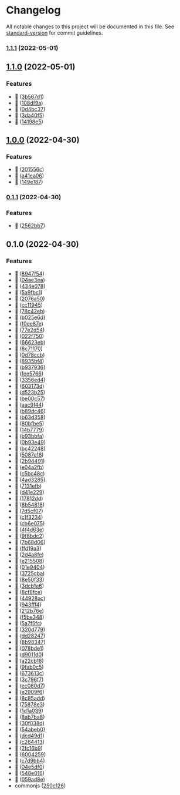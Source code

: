 # Changelog

All notable changes to this project will be documented in this file. See [standard-version](https://github.com/conventional-changelog/standard-version) for commit guidelines.

### [1.1.1](https://github.com/visionworksco/nodejs-template/compare/v1.1.0...v1.1.1) (2022-05-01)

## [1.1.0](https://github.com/visionworksco/nodejs-template/compare/v1.0.0...v1.1.0) (2022-05-01)


### Features

* :rocket: ([3b567d1](https://github.com/visionworksco/nodejs-template/commit/3b567d13d52a07e05af1d386b599796b0c545704))
* :rocket: ([108df9a](https://github.com/visionworksco/nodejs-template/commit/108df9a011f41023a72db08dc50bf91923104bd1))
* :rocket: ([0d4bc37](https://github.com/visionworksco/nodejs-template/commit/0d4bc37b98e3bd901510cfaf433331ef4944ff9c))
* :rocket: ([3da40f5](https://github.com/visionworksco/nodejs-template/commit/3da40f5d49211d253f46df47d842f82ccb3667b0))
* :rocket: ([14198e5](https://github.com/visionworksco/nodejs-template/commit/14198e5f3254f26f23bf6812f5b52cf090ea5cd5))

## [1.0.0](https://github.com/visionworksco/nodejs-template/compare/v0.1.1...v1.0.0) (2022-04-30)


### Features

* :rocket: ([201556c](https://github.com/visionworksco/nodejs-template/commit/201556c7443289a9066b011c55d82d104a2e6525))
* :rocket: ([a41ea06](https://github.com/visionworksco/nodejs-template/commit/a41ea063e51325844dd68c0aef38d346b701d44b))
* :rocket: ([149e187](https://github.com/visionworksco/nodejs-template/commit/149e187266d4fa868d4ce5b90d958ab9a35b6303))

### [0.1.1](https://github.com/visionworksco/nodejs-template/compare/v0.1.0...v0.1.1) (2022-04-30)


### Features

* :rocket: ([2562bb7](https://github.com/visionworksco/nodejs-template/commit/2562bb787a2f2e081370b8172b391f0ef8e1242b))

## 0.1.0 (2022-04-30)


### Features

* :rocket: ([8947f54](https://github.com/visionworksco/nodejs-template/commit/8947f54d0c1c295ea8a46fa77daea0e36829ca1e))
* :rocket: ([04ae3ea](https://github.com/visionworksco/nodejs-template/commit/04ae3ea70b226841d124220fef4aae1919aa1835))
* :rocket: ([434e078](https://github.com/visionworksco/nodejs-template/commit/434e078b009e170514d4fef5c1dd3992f17c94fe))
* :rocket: ([5a9fbc1](https://github.com/visionworksco/nodejs-template/commit/5a9fbc10a63dab6e671e7daa16ad727176bbd4a4))
* :rocket: ([2076a50](https://github.com/visionworksco/nodejs-template/commit/2076a50a49235573e78e92351cdac78cc0bc1157))
* :rocket: ([cc11945](https://github.com/visionworksco/nodejs-template/commit/cc119458026806f667bed3706e216f2884df2a39))
* :rocket: ([78c42eb](https://github.com/visionworksco/nodejs-template/commit/78c42eb9a597180a2514cca365f026cd4a204873))
* :rocket: ([b025e6d](https://github.com/visionworksco/nodejs-template/commit/b025e6d0902a74dac7d696f8ccda8653f4de54e5))
* :rocket: ([f0ee87e](https://github.com/visionworksco/nodejs-template/commit/f0ee87e933f866700e0254855446a938dfc2c652))
* :rocket: ([77e2d54](https://github.com/visionworksco/nodejs-template/commit/77e2d549e0d471a543b546b9e3cf723f6e045ff2))
* :rocket: ([022f750](https://github.com/visionworksco/nodejs-template/commit/022f7502455534f6329c00090560d02d40a0c15e))
* :rocket: ([66623eb](https://github.com/visionworksco/nodejs-template/commit/66623eb90e4551999114e8a54cf4e16cf8e11ed0))
* :rocket: ([8c71170](https://github.com/visionworksco/nodejs-template/commit/8c711700cea6d79816a35d6faf60c0d4767491dc))
* :rocket: ([0d78ccb](https://github.com/visionworksco/nodejs-template/commit/0d78ccbac52b440e8f99dcf664c3aa79f7490ba4))
* :rocket: ([8935bf4](https://github.com/visionworksco/nodejs-template/commit/8935bf4b067f35640687d458a47d06b119bbcb60))
* :rocket: ([b937936](https://github.com/visionworksco/nodejs-template/commit/b9379362994fbc6fa9a20600b11d56f15b49283d))
* :rocket: ([fee5766](https://github.com/visionworksco/nodejs-template/commit/fee576652aa043a4c96b06558aca7fc3dd646fb5))
* :rocket: ([3356ed4](https://github.com/visionworksco/nodejs-template/commit/3356ed4813a7b67a79241c005fba2bd44ea01ea6))
* :rocket: ([603173d](https://github.com/visionworksco/nodejs-template/commit/603173d3cc2ec4d37de555159cdab8f6e1c64ca8))
* :rocket: ([d523b25](https://github.com/visionworksco/nodejs-template/commit/d523b25e784d90df6c533d9d286b82ee32c1c00b))
* :rocket: ([be00c57](https://github.com/visionworksco/nodejs-template/commit/be00c57506853ac9d0af7b2de22ca156e35558dd))
* :rocket: ([aac9f44](https://github.com/visionworksco/nodejs-template/commit/aac9f44aab55da7d1922deac49890ec1bdd9672a))
* :rocket: ([b89dc46](https://github.com/visionworksco/nodejs-template/commit/b89dc46239ef739cccc7f652b86b4916e3546a1a))
* :rocket: ([b63d358](https://github.com/visionworksco/nodejs-template/commit/b63d35842eda3253c8deee89f9f8562228d1258d))
* :rocket: ([80bfbe5](https://github.com/visionworksco/nodejs-template/commit/80bfbe5e012e07baff0109338eb69b5d52197f74))
* :rocket: ([14b7779](https://github.com/visionworksco/nodejs-template/commit/14b7779bffc5b6e31e14b43d5c69e76401885ee1))
* :rocket: ([b93bbfa](https://github.com/visionworksco/nodejs-template/commit/b93bbfa423013ad3df66299d769d5bfad578ae29))
* :rocket: ([0b93e49](https://github.com/visionworksco/nodejs-template/commit/0b93e49b7b18e9ed23f1626b61f68a6027ffdcab))
* :rocket: ([bc42248](https://github.com/visionworksco/nodejs-template/commit/bc4224845fe4407d78908b1aeba3f7125296787a))
* :rocket: ([5087e18](https://github.com/visionworksco/nodejs-template/commit/5087e18e20588d605fb6ff101cb77b4df5841293))
* :rocket: ([2b94491](https://github.com/visionworksco/nodejs-template/commit/2b94491d8c671ca57c2d5f61ac5dc1e3f07e000c))
* :rocket: ([e04a2fb](https://github.com/visionworksco/nodejs-template/commit/e04a2fb89d396fe57ce1f5b160904b0cd47463ff))
* :rocket: ([c5bc48c](https://github.com/visionworksco/nodejs-template/commit/c5bc48c20a375c14813bdefc5b0ca3c3df4b2c7b))
* :rocket: ([4ad3285](https://github.com/visionworksco/nodejs-template/commit/4ad32858a0e369f76b56e1a8e816b4cc4e72d5d7))
* :rocket: ([7131efb](https://github.com/visionworksco/nodejs-template/commit/7131efb743bee598b16bcb1f92dbdbfddd46f691))
* :rocket: ([d41e229](https://github.com/visionworksco/nodejs-template/commit/d41e229a34424c6bdb6fe7785e9da92886809755))
* :rocket: ([17812dd](https://github.com/visionworksco/nodejs-template/commit/17812dddaed68369e9307ee0a93c5d8c20385293))
* :rocket: ([8b54818](https://github.com/visionworksco/nodejs-template/commit/8b54818a2c57f74e9d9df2ea908bba578258ac59))
* :rocket: ([7d5cf07](https://github.com/visionworksco/nodejs-template/commit/7d5cf0734bd0abb89e36caf619ad18b484209cba))
* :rocket: ([c1f3234](https://github.com/visionworksco/nodejs-template/commit/c1f3234553c7106900283623b4589f41be33aff2))
* :rocket: ([cb6e075](https://github.com/visionworksco/nodejs-template/commit/cb6e075b020e93d87320cdcc03b6a83a70ed7192))
* :rocket: ([4f4d63e](https://github.com/visionworksco/nodejs-template/commit/4f4d63e979676dd4e4799577f629d790cf193f6c))
* :rocket: ([9f8bdc2](https://github.com/visionworksco/nodejs-template/commit/9f8bdc24977447323f84ee89e5b2f54b3e18c9b4))
* :rocket: ([7b68d06](https://github.com/visionworksco/nodejs-template/commit/7b68d061c48bef00e2350f1bdfe9d16cb509fdcc))
* :rocket: ([ffd19a3](https://github.com/visionworksco/nodejs-template/commit/ffd19a355d3e59126db52abb5184bff782a27993))
* :rocket: ([2d4a8fe](https://github.com/visionworksco/nodejs-template/commit/2d4a8fee8b568c690ed69d45abdb5d3519c0b498))
* :rocket: ([e215508](https://github.com/visionworksco/nodejs-template/commit/e215508714d3d6b4f083170e40ee15438900cf2d))
* :rocket: ([01e9404](https://github.com/visionworksco/nodejs-template/commit/01e9404cf19d558af450f1c0d4f373d487fba3f4))
* :rocket: ([3725cba](https://github.com/visionworksco/nodejs-template/commit/3725cbab901f662e9023c11701d98f5e0a72e2e2))
* :rocket: ([8e50f33](https://github.com/visionworksco/nodejs-template/commit/8e50f330a9bcbfea4a418e4b45f8cd081c95bc62))
* :rocket: ([3dcb1e6](https://github.com/visionworksco/nodejs-template/commit/3dcb1e61ebc4d0a3822b0203c562e3aa6d8483ad))
* :rocket: ([8cf8fce](https://github.com/visionworksco/nodejs-template/commit/8cf8fced65fd405828372a2ebde888884874e953))
* :rocket: ([44928ac](https://github.com/visionworksco/nodejs-template/commit/44928ac229ad2e7ef2f58935e4c6bd2d852ce8aa))
* :rocket: ([943fff4](https://github.com/visionworksco/nodejs-template/commit/943fff43dc371ece052db4d23f5d8ae05f77d5b6))
* :rocket: ([212b76e](https://github.com/visionworksco/nodejs-template/commit/212b76e569c567245dd3996b4fff746edc1e7629))
* :rocket: ([f5be348](https://github.com/visionworksco/nodejs-template/commit/f5be34875a09612787380ec17868187a0c5c0887))
* :rocket: ([5a7f5fc](https://github.com/visionworksco/nodejs-template/commit/5a7f5fcd02fe9c17afd41adde38ec46374b9f2d5))
* :rocket: ([320d779](https://github.com/visionworksco/nodejs-template/commit/320d779db0e924de0f423822fd3369082e348a5f))
* :rocket: ([dd28247](https://github.com/visionworksco/nodejs-template/commit/dd2824704eaa96468a56678a40bd7133ed882b06))
* :rocket: ([8b98347](https://github.com/visionworksco/nodejs-template/commit/8b9834731bec32c73a01e560afa6845293577ef0))
* :rocket: ([078bde1](https://github.com/visionworksco/nodejs-template/commit/078bde135ac4130d4d844a334b34e2d782ce7cd9))
* :rocket: ([d9011d0](https://github.com/visionworksco/nodejs-template/commit/d9011d078040b987f3aa6e6035afbced3fd20bf2))
* :rocket: ([a22cb18](https://github.com/visionworksco/nodejs-template/commit/a22cb18a6c0c454fcbe376daa3ea2313f0520e3c))
* :rocket: ([9fab0c5](https://github.com/visionworksco/nodejs-template/commit/9fab0c5411c77428936cdcb3eabab502f5397a31))
* :rocket: ([673613c](https://github.com/visionworksco/nodejs-template/commit/673613cc2c5ed986190c768bbe9dd731f3de3cbe))
* :rocket: ([3c796f7](https://github.com/visionworksco/nodejs-template/commit/3c796f74d4435532ffd6fe39d0cf24fd555f4b18))
* :rocket: ([ec080d7](https://github.com/visionworksco/nodejs-template/commit/ec080d732aea84dc0fc81d98a500fb46566d038a))
* :rocket: ([e2909f6](https://github.com/visionworksco/nodejs-template/commit/e2909f608f85a6c6e3e6af8af5aceb9816c78f6e))
* :rocket: ([8c85add](https://github.com/visionworksco/nodejs-template/commit/8c85add70de98915664005958fdc0fa1a1d55aa2))
* :rocket: ([75878e3](https://github.com/visionworksco/nodejs-template/commit/75878e35ae2beaff9d4a00bf2ff719a8c73dd02e))
* :rocket: ([1d1a039](https://github.com/visionworksco/nodejs-template/commit/1d1a0398e623a39242d068a5ae49670aea651650))
* :rocket: ([8ab7ba8](https://github.com/visionworksco/nodejs-template/commit/8ab7ba8a529a27d57a11ef77810f92a866a7be79))
* :rocket: ([30f038d](https://github.com/visionworksco/nodejs-template/commit/30f038d39a841fea193ad3f6186019a41f806d3f))
* :rocket: ([54abeb0](https://github.com/visionworksco/nodejs-template/commit/54abeb0a11452f11c9bb7620780349f3fecfa632))
* :rocket: ([dcd49d1](https://github.com/visionworksco/nodejs-template/commit/dcd49d1728caddd36a6f518432f4b02f5e0ff55b))
* :rocket: ([c264413](https://github.com/visionworksco/nodejs-template/commit/c26441311cc4de52aa2d8a1ad10fa7653087b156))
* :rocket: ([2fc16b9](https://github.com/visionworksco/nodejs-template/commit/2fc16b943813a312f7b03693514853469fffb2bb))
* :rocket: ([6004259](https://github.com/visionworksco/nodejs-template/commit/6004259126b85a8d2b966fb919cbefa07166a1f7))
* :rocket: ([c7d9bb4](https://github.com/visionworksco/nodejs-template/commit/c7d9bb41be7d026ef5f8fdb6cc20dd2f26aaf803))
* :rocket: ([04e5df0](https://github.com/visionworksco/nodejs-template/commit/04e5df02e1d71a8339aaef99db835439e86d7317))
* :rocket: ([548e016](https://github.com/visionworksco/nodejs-template/commit/548e0167d85601646c03e03322104e20b91fb4f3))
* :rocket: ([059ad8e](https://github.com/visionworksco/nodejs-template/commit/059ad8e29d5b76d96abd9d41f330e2e4dea7f4f7))
* commonjs ([250c126](https://github.com/visionworksco/nodejs-template/commit/250c1268a797abc362ee70359feaf17bd9be78dd))
